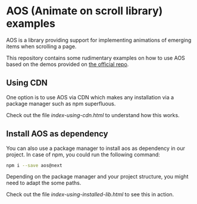 # AOS (Animate on scroll library) examples

AOS is a library providing support for implementing animations
of emerging items when scrolling a page.

This repository contains some rudimentary examples on how to use AOS
based on the demos provided on
[the official repo](https://github.com/michalsnik/aos/tree/next).

## Using CDN
One option is to use AOS via CDN which makes any installation
via a package manager such as npm superfluous.

Check out the file _index-using-cdn.html_ to understand how this works.

## Install AOS as dependency
You can also use a package manager to install aos as dependency in our
project. In case of npm, you could run the following command:
```bash
npm i --save aos@next
```
Depending on the package manager and your project structure,
you might need to adapt the some paths.

Check out the file _index-using-installed-lib.html_ to see this in action.